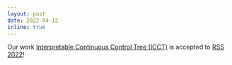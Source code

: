 ```yaml
---
layout: post
date: 2022-04-12
inline: true
---
```


Our work [Interpretable Continuous Control Tree (ICCT)](http://www.roboticsproceedings.org/rss18/p068.pdf) is accepted to [RSS 2022](https://roboticsconference.org/2022/)!
